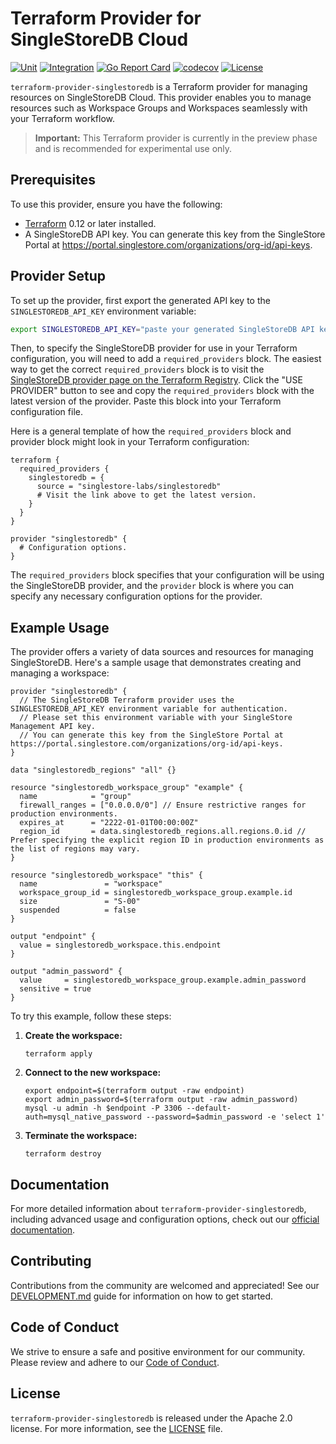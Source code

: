 # Terraform Provider for SingleStoreDB Cloud

[![Unit](https://github.com/singlestore-labs/terraform-provider-singlestoredb/actions/workflows/unit.yml/badge.svg)](https://github.com/singlestore-labs/terraform-provider-singlestoredb/actions)
[![Integration](https://github.com/singlestore-labs/terraform-provider-singlestoredb/actions/workflows/integration.yml/badge.svg)](https://github.com/singlestore-labs/terraform-provider-singlestoredb/actions)
[![Go Report Card](https://goreportcard.com/badge/github.com/singlestore-labs/terraform-provider-singlestoredb)](https://goreportcard.com/report/github.com/singlestore-labs/terraform-provider-singlestoredb)
[![codecov](https://codecov.io/gh/singlestore-labs/terraform-provider-singlestoredb/branch/master/graph/badge.svg?token=BT65KGONQ6)](https://codecov.io/gh/singlestore-labs/terraform-provider-singlestoredb)
[![License](https://img.shields.io/github/license/singlestore-labs/terraform-provider-singlestoredb.svg)](https://github.com/singlestore-labs/terraform-provider-singlestoredb/blob/master/LICENSE)

`terraform-provider-singlestoredb` is a Terraform provider for managing resources on SingleStoreDB Cloud. This provider enables you to manage resources such as Workspace Groups and Workspaces seamlessly with your Terraform workflow.

> **Important:** This Terraform provider is currently in the preview phase and is recommended for experimental use only.

## Prerequisites

To use this provider, ensure you have the following:

- [Terraform](https://learn.hashicorp.com/tutorials/terraform/install-cli) 0.12 or later installed.
- A SingleStoreDB API key. You can generate this key from the SingleStore Portal at https://portal.singlestore.com/organizations/org-id/api-keys.

## Provider Setup

To set up the provider, first export the generated API key to the `SINGLESTOREDB_API_KEY` environment variable:

```bash
export SINGLESTOREDB_API_KEY="paste your generated SingleStoreDB API key here"
```

Then, to specify the SingleStoreDB provider for use in your Terraform configuration, you will need to add a `required_providers` block. The easiest way to get the correct `required_providers` block is to visit the [SingleStoreDB provider page on the Terraform Registry](https://registry.terraform.io/providers/singlestore-labs/singlestoredb/latest). Click the "USE PROVIDER" button to see and copy the `required_providers` block with the latest version of the provider. Paste this block into your Terraform configuration file.

Here is a general template of how the `required_providers` block and provider block might look in your Terraform configuration:

```hcl
terraform {
  required_providers {
    singlestoredb = {
      source = "singlestore-labs/singlestoredb"
      # Visit the link above to get the latest version.
    }
  }
}

provider "singlestoredb" {
  # Configuration options.
}
```

The `required_providers` block specifies that your configuration will be using the SingleStoreDB provider, and the `provider` block is where you can specify any necessary configuration options for the provider.

## Example Usage

The provider offers a variety of data sources and resources for managing SingleStoreDB. Here's a sample usage that demonstrates creating and managing a workspace:

```hcl
provider "singlestoredb" {
  // The SingleStoreDB Terraform provider uses the SINGLESTOREDB_API_KEY environment variable for authentication.
  // Please set this environment variable with your SingleStore Management API key.
  // You can generate this key from the SingleStore Portal at https://portal.singlestore.com/organizations/org-id/api-keys.
}

data "singlestoredb_regions" "all" {}

resource "singlestoredb_workspace_group" "example" {
  name            = "group"
  firewall_ranges = ["0.0.0.0/0"] // Ensure restrictive ranges for production environments.
  expires_at      = "2222-01-01T00:00:00Z"
  region_id       = data.singlestoredb_regions.all.regions.0.id // Prefer specifying the explicit region ID in production environments as the list of regions may vary.
}

resource "singlestoredb_workspace" "this" {
  name               = "workspace"
  workspace_group_id = singlestoredb_workspace_group.example.id
  size               = "S-00"
  suspended          = false
}

output "endpoint" {
  value = singlestoredb_workspace.this.endpoint
}

output "admin_password" {
  value     = singlestoredb_workspace_group.example.admin_password
  sensitive = true
}
```

To try this example, follow these steps:

1. **Create the workspace:**

    ```shell
    terraform apply
    ```

2. **Connect to the new workspace:**

    ```shell
    export endpoint=$(terraform output -raw endpoint)
    export admin_password=$(terraform output -raw admin_password)
    mysql -u admin -h $endpoint -P 3306 --default-auth=mysql_native_password --password=$admin_password -e 'select 1'
    ```

3. **Terminate the workspace:**

    ```shell
    terraform destroy
    ```

## Documentation

For more detailed information about `terraform-provider-singlestoredb`, including advanced usage and configuration options, check out our [official documentation](./docs/index.md).

## Contributing

Contributions from the community are welcomed and appreciated! See our [DEVELOPMENT.md](DEVELOPMENT.md) guide for information on how to get started.

## Code of Conduct

We strive to ensure a safe and positive environment for our community. Please review and adhere to our [Code of Conduct](CODE_OF_CONDUCT.md).

## License

`terraform-provider-singlestoredb` is released under the Apache 2.0 license. For more information, see the [LICENSE](LICENSE) file.
